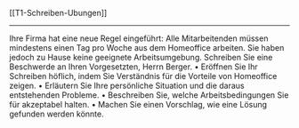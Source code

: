 [[T1-Schreiben-Ubungen]]

---

Ihre Firma hat eine neue Regel eingeführt: Alle Mitarbeitenden müssen mindestens einen Tag pro Woche aus dem Homeoffice arbeiten. Sie haben jedoch zu Hause keine geeignete Arbeitsumgebung. Schreiben Sie eine Beschwerde an Ihren Vorgesetzten, Herrn Berger.
	•	Eröffnen Sie Ihr Schreiben höflich, indem Sie Verständnis für die Vorteile von Homeoffice zeigen.
	•	Erläutern Sie Ihre persönliche Situation und die daraus entstehenden Probleme.
	•	Beschreiben Sie, welche Arbeitsbedingungen Sie für akzeptabel halten.
	•	Machen Sie einen Vorschlag, wie eine Lösung gefunden werden könnte.